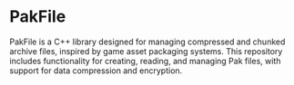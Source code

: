# PakFile
PakFile is a C++ library designed for managing compressed and chunked archive files, inspired by game asset packaging systems. This repository includes functionality for creating, reading, and managing Pak files, with support for data compression and encryption.
